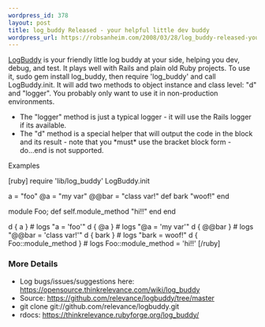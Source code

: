 ```yaml
--- 
wordpress_id: 378
layout: post
title: log_buddy Released - your helpful little dev buddy
wordpress_url: https://robsanheim.com/2008/03/28/log_buddy-released-your-helpful-little-dev-buddy/
---
```

<a href="https://opensource.thinkrelevance.com/wiki/log_buddy">LogBuddy</a> is your friendly little log buddy at your side, helping you dev, debug, and test.  It plays well with Rails and plain old Ruby projects.  To use it, sudo gem install log_buddy, then require 'log_buddy' and call LogBuddy.init.  It will add two methods to object instance and class level: "d" and "logger".  You probably only want to use it in non-production environments.

<ul><li>The "logger" method is just a typical logger - it will use the Rails logger if its available.  </li>
<li>The "d" method is a special helper that will output the code in the block and its result - note that you *must* use the bracket block form - do...end is not supported.</li></ul>Examples

[ruby]
require 'lib/log_buddy'
LogBuddy.init

a = "foo"
@a = "my var"
@@bar = "class var!"
def bark
 "woof!"
end

module Foo;
  def self.module_method
    "hi!!"
  end
end
  
d { a }                   # logs "a = 'foo'"
d { @a }                  # logs "@a = 'my var'"
d { @@bar }               # logs "@@bar = 'class var!'"
d { bark }                # logs "bark = woof!"
d { Foo::module_method }  # logs Foo::module_method = 'hi!!'
[/ruby]

<h3>More Details</h3>

<ul>
<li>Log bugs/issues/suggestions here: <a href="https://opensource.thinkrelevance.com/wiki/log_buddy">https://opensource.thinkrelevance.com/wiki/log_buddy</a></li>
<li>Source: <a href="https://github.com/relevance/logbuddy/tree/master">https://github.com/relevance/logbuddy/tree/master</a></li>
<li>git clone git://github.com/relevance/logbuddy.git</li>
<li>rdocs: <a href="https://thinkrelevance.rubyforge.org/log_buddy/">https://thinkrelevance.rubyforge.org/log_buddy/</a></li>
</ul>


